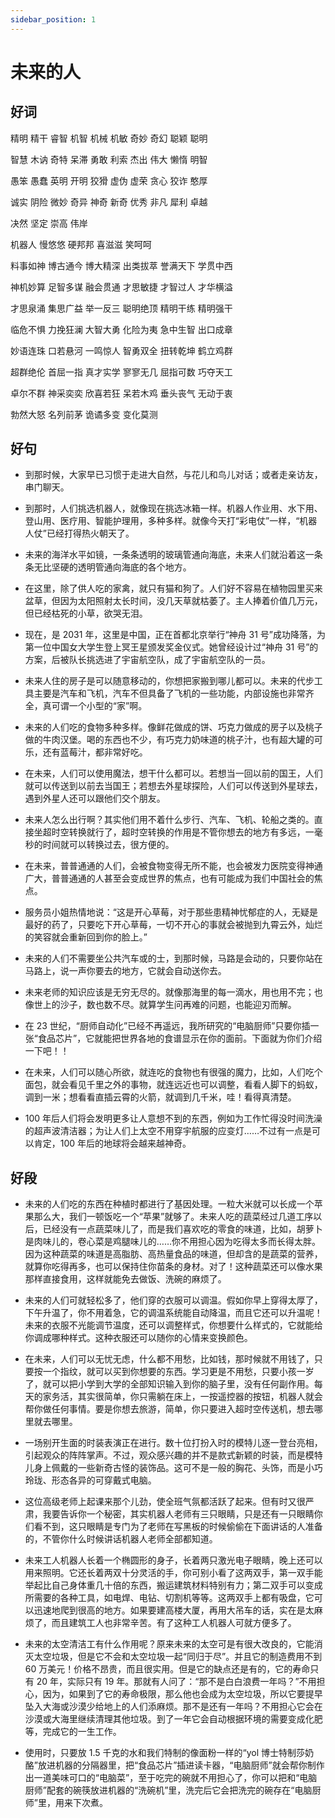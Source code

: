 ```yaml
---
sidebar_position: 1
---
```


# 未来的人

## 好词

精明 精干 睿智 机智 机械 机敏 奇妙 奇幻 聪颖 聪明

智慧 木讷 奇特 呆滞 勇敢 利索 杰出 伟大 懒惰 明智

愚笨 愚蠢 英明 开明 狡猾 虚伪 虚荣 贪心 狡诈 憨厚

诚实 阴险 微妙 奇异 神奇 新奇 优秀 非凡 犀利 卓越

决然 坚定 崇高 伟岸

机器人 慢悠悠 硬邦邦 喜滋滋 笑呵呵

料事如神 博古通今 博大精深 出类拔萃 誉满天下 学贯中西

神机妙算 足智多谋 融会贯通 才思敏捷 才智过人 才华横溢

才思泉涌 集思广益 举一反三 聪明绝顶 精明干练 精明强干

临危不惧 力挽狂澜 大智大勇 化险为夷 急中生智 出口成章

妙语连珠 口若悬河 一鸣惊人 智勇双全 扭转乾坤 鹤立鸡群

超群绝伦 首屈一指 真才实学 寥寥无几 屈指可数 巧夺天工

卓尔不群 神采奕奕 欣喜若狂 呆若木鸡 垂头丧气 无动于衷

勃然大怒 名列前茅 诡谲多变 变化莫测

## 好句

- 到那时候，大家早已习惯于走进大自然，与花儿和鸟儿对话；或者走亲访友，串门聊天。
- 到那时，人们挑选机器人，就像现在挑选冰箱一样。机器人作业用、水下用、登山用、医疗用、智能护理用，多种多样。就像今天打“彩电仗”一样，“机器人仗”已经打得热火朝天了。

- 未来的海洋水平如镜，一条条透明的玻璃管通向海底，未来人们就沿着这一条条无比坚硬的透明管通向海底的各个地方。

- 在这里，除了供人吃的家禽，就只有猫和狗了。人们好不容易在植物园里买来盆草，但因为太阳照射太长时间，没几天草就枯萎了。主人捧着价值几万元，但已经枯死的小草，欲哭无泪。

- 现在，是 2031 年，这里是中国，正在首都北京举行“神舟 31 号”成功降落，为第一位中国女大学生登上冥王星颁发奖金仪式。她曾经设计过“神舟 31 号”的方案，后被队长挑选进了宇宙航空队，成了宇宙航空队的一员。
- 未来人住的房子是可以随意移动的，你想把家搬到哪儿都可以。未来的代步工具主要是汽车和飞机，汽车不但具备了飞机的一些功能，内部设施也非常齐全，真可谓一个小型的“家”啊。

- 未来的人们吃的食物多种多样。像鲜花做成的饼、巧克力做成的房子以及桃子做的牛肉汉堡。喝的东西也不少，有巧克力奶味道的桃子汁，也有超大罐的可乐，还有蓝莓汁，都非常好吃。

- 在未来，人们可以使用魔法，想干什么都可以。若想当一回以前的国王，人们就可以传送到以前去当国王；若想去外星球探险，人们可以传送到外星球去，遇到外星人还可以跟他们交个朋友。

- 未来人怎么出行啊？其实他们用不着什么步行、汽车、飞机、轮船之类的。直接坐超时空转换就行了，超时空转换的作用是不管你想去的地方有多远，一毫秒的时间就可以转换过去，很方便的。

- 在未来，普普通通的人们，会被食物变得无所不能，也会被发力医院变得神通广大，普普通通的人甚至会变成世界的焦点，也有可能成为我们中国社会的焦点。

- 服务员小姐热情地说：“这是开心草莓，对于那些患精神忧郁症的人，无疑是最好的药了，只要吃下开心草莓，一切不开心的事就会被抛到九霄云外，灿烂的笑容就会重新回到你的脸上。”

- 未来的人们不需要坐公共汽车或的士，到那时候，马路是会动的，只要你站在马路上，说一声你要去的地方，它就会自动送你去。

- 未来老师的知识应该是无穷无尽的。就像那海里的每一滴水，用也用不完；也像世上的沙子，数也数不尽。就算学生问再难的问题，也能迎刃而解。

- 在 23 世纪，“厨师自动化”已经不再遥远，我所研究的“电脑厨师”只要你插一张“食品芯片”，它就能把世界各地的食谱显示在你的面前。下面就为你们介绍一下吧！！

- 在未来，人们可以随心所欲，就连吃的食物也有很强的魔力，比如，人们吃个面包，就会看见千里之外的事物，就连远近也可以调整，看看人脚下的蚂蚁，调到一米；想看看直插云霄的火箭，就调到几千米，哇！看得真清楚。

- 100 年后人们将会发明更多让人意想不到的东西，例如为工作忙得没时间洗澡的超声波清洁器；为让人们上太空不用穿宇航服的应变灯……不过有一点是可以肯定，100 年后的地球将会越来越神奇。

## 好段

- 未来的人们吃的东西在种植时都进行了基因处理。一粒大米就可以长成一个苹果那么大，我们一顿饭吃一个“苹果”就够了。未来人吃的蔬菜经过几道工序以后，已经没有一点蔬菜味儿了，而是我们喜欢吃的零食的味道，比如，胡萝卜是肉味儿的，卷心菜是鸡腿味儿的……你不用担心因为吃得太多而长得太胖。因为这种蔬菜的味道是高脂肪、高热量食品的味道，但却含的是蔬菜的营养，就算你吃得再多，也可以保持住你苗条的身材。对了！这种蔬菜还可以像水果那样直接食用，这样就能免去做饭、洗碗的麻烦了。

- 未来的人们可就轻松多了，他们穿的衣服可以调温。假如你早上穿得太厚了，下午升温了，你不用着急，它的调温系统能自动降温，而且它还可以升温呢！未来的衣服不光能调节温度，还可以调整样式，你想要什么样式的，它就能给你调成哪种样式。这种衣服还可以随你的心情来变换颜色。

- 在未来，人们可以无忧无虑，什么都不用愁，比如钱，那时候就不用钱了，只要按一个指纹，就可以买到你想要的东西。学习更是不用愁，只要小孩一岁了，就可以把小学到大学的全部知识输入到你的脑子里，没有任何副作用。每天的家务活，其实很简单，你只需躺在床上，一按遥控器的按钮，机器人就会帮你做任何事情。要是你想去旅游，简单，你只要进入超时空传送机，想去哪里就去哪里。

- 一场别开生面的时装表演正在进行。数十位打扮入时的模特儿逐一登台亮相，引起观众的阵阵掌声。不过，观众感兴趣的并不是款式新颖的时装，而是模特儿身上佩戴的一些新奇古怪的装饰品。这可不是一般的胸花、头饰，而是小巧玲珑、形态各异的可穿戴式电脑。

- 这位高级老师上起课来那个儿劲，使全班气氛都活跃了起来。但有时又很严肃，我要告诉你一个秘密，其实机器人老师有三只眼睛，只是还有一只眼睛你们看不到，这只眼睛是专门为了老师在写黑板的时候偷偷在下面讲话的人准备的，不管你什么时候讲话机器人老师全部都知道。

- 未来工人机器人长着一个椭圆形的身子，长着两只激光电子眼睛，晚上还可以用来照明。它还长着两双十分灵活的手，你可别小看了这两双手，第一双手能举起比自己身体重几十倍的东西，搬运建筑材料特别有力；第二双手可以变成所需要的各种工具，如电焊、电钻、切割机等等。这两双手上都有吸盘，它可以迅速地爬到很高的地方。如果要建高楼大厦，再用大吊车的话，实在是太麻烦了，而且建筑工人也非常辛苦。有了这种工人机器人可就方便多了。

- 未来的太空清洁工有什么作用呢？原来未来的太空可是有很大改良的，它能消灭太空垃圾，但是它不会和太空垃圾一起“同归于尽”。并且它的制造费用不到 60 万美元！价格不昂贵，而且很实用。但是它的缺点还是有的，它的寿命只有 20 年，实际只有 19 年。那就有人问了：“那不是白白浪费一年吗？”不用担心，因为，如果到了它的寿命极限，那么他也会成为太空垃圾，所以它要提早坠入大海或沙漠少给地上的人们添麻烦。那不是还有一年吗？不用担心它会在沙漠或大海里继续清理其他垃圾。到了一年它会自动根据环境的需要变成化肥等，完成它的一生工作。

- 使用时，只要放 1.5 千克的水和我们特制的像面粉一样的“yol 博士特制莎奶酪”放进机器的分隔器里，把“食品芯片”插进读卡器，“电脑厨师”就会帮你制作出一道美味可口的“电脑菜”，至于吃完的碗就不用担心了，你可以把和“电脑厨师”配套的碗筷放进机器的“洗碗机”里，洗完后它会把洗完的碗存在“电脑厨师”里，用来下次煮。
